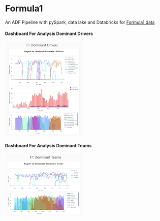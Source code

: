 # Formula1

An ADF Pipeline with pySpark, data lake and Databricks for [Formula1 data](http://ergast.com/mrd/db/#csv)
<div align-item="center">
  <h4>Dashboard For Analysis Dominant Drivers</h4>
  <div align-item="center">
     <img src="dashboard/dominant_drivers.PNG" height="50%" width="50%">
  </div>
  <h4>Dashboard For Analysis Dominant Teams</h4>
  <div align-item="center">
     <img src="dashboard/dominant_team.PNG" height="50%" width="50%">
  </div>
</div>
